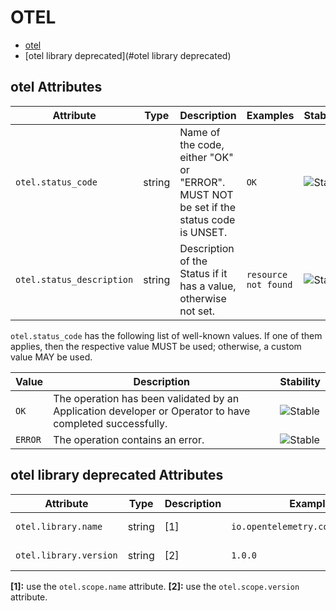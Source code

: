 <!--- Hugo front matter used to generate the website version of this page:
--->

# OTEL

- [otel](#otel)
- [otel library deprecated](#otel library deprecated)

## otel Attributes

| Attribute                 | Type   | Description                                                                            | Examples             | Stability                                                  |
| ------------------------- | ------ | -------------------------------------------------------------------------------------- | -------------------- | ---------------------------------------------------------- |
| `otel.status_code`        | string | Name of the code, either "OK" or "ERROR". MUST NOT be set if the status code is UNSET. | `OK`                 | ![Stable](https://img.shields.io/badge/-stable-lightgreen) |
| `otel.status_description` | string | Description of the Status if it has a value, otherwise not set.                        | `resource not found` | ![Stable](https://img.shields.io/badge/-stable-lightgreen) |

`otel.status_code` has the following list of well-known values. If one of them applies, then the respective value MUST be used; otherwise, a custom value MAY be used.

| Value   | Description                                                                                              | Stability                                                  |
| ------- | -------------------------------------------------------------------------------------------------------- | ---------------------------------------------------------- |
| `OK`    | The operation has been validated by an Application developer or Operator to have completed successfully. | ![Stable](https://img.shields.io/badge/-stable-lightgreen) |
| `ERROR` | The operation contains an error.                                                                         | ![Stable](https://img.shields.io/badge/-stable-lightgreen) |

## otel library deprecated Attributes

| Attribute              | Type   | Description | Examples                           | Stability                                                   |
| ---------------------- | ------ | ----------- | ---------------------------------- | ----------------------------------------------------------- |
| `otel.library.name`    | string | [1]         | `io.opentelemetry.contrib.mongodb` | ![Deprecated](https://img.shields.io/badge/-deprecated-red) |
| `otel.library.version` | string | [2]         | `1.0.0`                            | ![Deprecated](https://img.shields.io/badge/-deprecated-red) |

**[1]:** use the `otel.scope.name` attribute.
**[2]:** use the `otel.scope.version` attribute.
